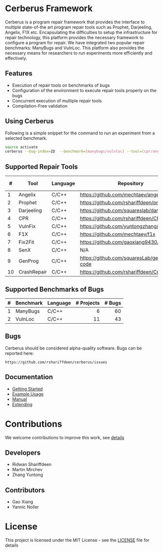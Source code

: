 # Cerberus Framework
Cerberus is a program repair framework that provides the interface to multiple
state-of-the art program repair tools such as Prophet, Darjeeling, Angelix, F1X etc.
Encapsulating the difficulties to setup the infrastructure for repair technology, this platform provides
the necessary framework to configure a program for repair. We have integrated two popular repair
benchmarks: ManyBugs and VulnLoc. This platform also provides the necessary means for researchers to
run experiments more efficiently and effectively.


## Features

* Execution of repair tools on benchmarks of bugs
* Configuration of the environment to execute repair tools properly on the bugs
* Concurrent execution of multiple repair tools 
* Compilation-Free validation

## Using Cerberus
Following is a simple snippet for the command to run an experiment from a selected benchmark.

```bash
source activate
cerberus --bug-index=ID  --benchmark=[manybugs/vulnloc] --tool=[cpr/angelix/prophet/f1x]
```


## Supported Repair Tools
  
| #  | Tool          | Language | Repository                          | Commit id |  
| -- | ------------- | -------- | ----------------------------------- | --------- |  
| 1  | Angelix       | C/C++    | https://github.com/mechtaev/angelix | 01396ac |  
| 2  | Prophet       | C/C++    | https://github.com/rshariffdeen/prophet | 5f8c688 |  
| 3  | Darjeeling    | C/C++    | https://github.com/squareslab/darjeeling | ed6fb3e |  
| 4  | CPR           | C/C++    | https://github.com/rshariffdeen/CPR  | 4863c60 |  
| 5  | VulnFix       | C/C++    | https://github.com/yuntongzhang/vulnfix | 44bdbab |  
| 6  | F1X           | C/C++    | https://github.com/mechtaev/f1x | e4a225e |  
| 7  | Fix2Fit       | C/C++    | https://github.com/gaoxiang9430/Fix2Fit  | 349e4ba |  
| 8  | SenX          | C/C++    | N/A      | N/A |  
| 9  | GenProg       | C/C++    | https://github.com/squaresLab/genprog-code      | 0b25153  |  
| 10 | CrashRepair   | C/C++    | https://github.com/rshariffdeen/CrashRepair     | 23430d9 |  



## Supported Benchmarks of Bugs

| # | Benchmark      | Language | # Projects | # Bugs |  
| - | -------------- | -------- | ----------:| ------:|  
| 1 | ManyBugs       | C/C++    |          6 |     60 |  
| 2 | VulnLoc        | C/C++    |         11 |     43 |  


## Bugs ##
Cerberus should be considered alpha-quality software. Bugs can be reported here:

    https://github.com/rshariffdeen/cerberus/issues

## Documentation ##

* [Getting Started](doc/GetStart.md)
* [Example Usage](doc/Examples.md)
* [Manual](doc/Manual.md)
* [Extending](doc/Extending.md)


# Contributions 
We welcome contributions to improve this work, see [details](doc/Contributing.md)

## Developers ##
* Ridwan Shariffdeen
* Martin Mirchev
* Zhang Yuntong

## Contributors ##
* Gao Xiang
* Yannic Noller



# License
This project is licensed under the MIT License - see the [LICENSE](LICENSE) file for details

